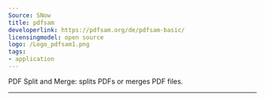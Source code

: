 ```yaml
---
Source: SNow
title: pdfsam
developerlink: https://pdfsam.org/de/pdfsam-basic/
licensingmodel: open source
logo: /Logo_pdfsam1.png
tags:
- application
---
```

PDF Split and Merge: splits PDFs or merges PDF files.

---
